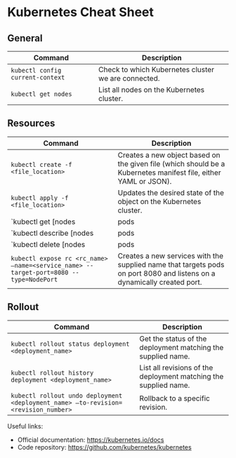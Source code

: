 # Kubernetes Cheat Sheet

## General

| Command | Description |
| ------- | ----------- |
| `kubectl config current-context` | Check to which Kubernetes cluster we are connected. |
| `kubectl get nodes` | List all nodes on the Kubernetes cluster. |

## Resources

| Command | Description |
| ------- | ----------- |
| `kubectl create -f <file_location>` | Creates a new object based on the given file (which should be a Kubernetes manifest file, either YAML or JSON). |
| `kubectl apply -f <file_location>` | Updates the desired state of the object on the Kubernetes cluster. |
| `kubectl get [nodes|pods|rc|deploy|svc]` | List all pods and their state. |
| `kubectl describe [nodes|pods|rc|deploy|svc]` | A detailed list of the installed pods. |
| `kubectl delete [nodes|pods|rc|deploy|svc] <pod_name>` | Deletes all pods from the cluster matching the supplied name. |
| `kubectl expose rc <rc_name> —name=<service_name> --target-port=8080 --type=NodePort` | Creates a new services with the supplied name that targets pods on port 8080 and listens on a dynamically created port. |

## Rollout

| Command | Description |
| ------- | ----------- |
| `kubectl rollout status deployment <deployment_name>` | Get the status of the deployment matching the supplied name. |
| `kubectl rollout history deployment <deployment_name>` | List all revisions of the deployment matching the supplied name. |
| `kubectl rollout undo deployment <deployment_name> —to-revision=<revision_number>` | Rollback to a specific revision. |

Useful links:

- Official documentation: https://kubernetes.io/docs
- Code repository: https://github.com/kubernetes/kubernetes